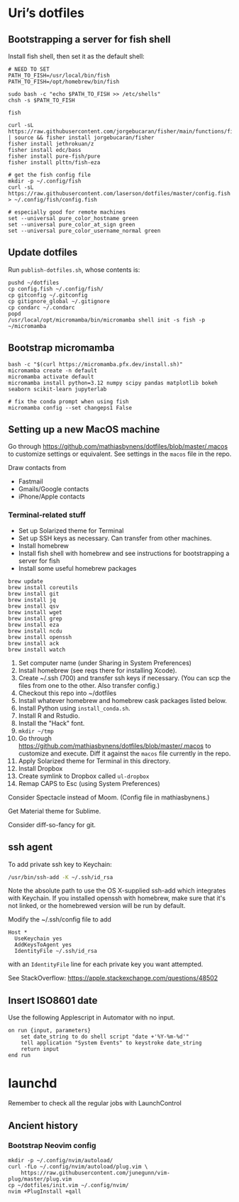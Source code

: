 # Uri’s dotfiles


## Bootstrapping a server for fish shell

Install fish shell, then set it as the default shell:

```shell
# NEED TO SET
PATH_TO_FISH=/usr/local/bin/fish
PATH_TO_FISH=/opt/homebrew/bin/fish

sudo bash -c "echo $PATH_TO_FISH >> /etc/shells"
chsh -s $PATH_TO_FISH

fish

curl -sL https://raw.githubusercontent.com/jorgebucaran/fisher/main/functions/fisher.fish | source && fisher install jorgebucaran/fisher
fisher install jethrokuan/z
fisher install edc/bass
fisher install pure-fish/pure
fisher install plttn/fish-eza

# get the fish config file
mkdir -p ~/.config/fish
curl -sL https://raw.githubusercontent.com/laserson/dotfiles/master/config.fish > ~/.config/fish/config.fish

# especially good for remote machines
set --universal pure_color_hostname green
set --universal pure_color_at_sign green
set --universal pure_color_username_normal green
```


## Update dotfiles

Run `publish-dotfiles.sh`, whose contents is:

```shell
pushd ~/dotfiles
cp config.fish ~/.config/fish/
cp gitconfig ~/.gitconfig
cp gitignore_global ~/.gitignore
cp condarc ~/.condarc
popd
/usr/local/opt/micromamba/bin/micromamba shell init -s fish -p ~/micromamba
```

## Bootstrap micromamba

```shell
bash -c "$(curl https://micromamba.pfx.dev/install.sh)"
micromamba create -n default
micromamba activate default
micromamba install python=3.12 numpy scipy pandas matplotlib bokeh seaborn scikit-learn jupyterlab

# fix the conda prompt when using fish
micromamba config --set changeps1 False
```


## Setting up a new MacOS machine

Go through https://github.com/mathiasbynens/dotfiles/blob/master/.macos to
customize settings or equivalent. See settings in the `macos` file in the repo.

Draw contacts from
- Fastmail
- Gmails/Google contacts
- iPhone/Apple contacts


### Terminal-related stuff

- Set up Solarized theme for Terminal
- Set up SSH keys as necessary. Can transfer from other machines.
- Install homebrew
- Install fish shell with homebrew and see instructions for bootstrapping a server for fish
- Install some useful homebrew packages

```
brew update
brew install coreutils
brew install git
brew install jq
brew install qsv
brew install wget
brew install grep
brew install eza
brew install ncdu
brew install openssh
brew install ack
brew install watch
```




1.  Set computer name (under Sharing in System Preferences)
2.  Install homebrew (see reqs there for installing Xcode).
3.  Create ~/.ssh (700) and transfer ssh keys if necessary. (You can scp the
    files from one to the other.  Also transfer config.)
4.  Checkout this repo into ~/dotfiles
5.  Install whatever homebrew and homebrew cask packages listed below.
6.  Install Python using `install_conda.sh`.
7.  Install R and Rstudio.
8.  Install the "Hack" font.
9.  `mkdir ~/tmp`
10. Go through https://github.com/mathiasbynens/dotfiles/blob/master/.macos to
    customize and execute. Diff it against the `macos` file currently in the
    repo.
11. Apply Solarized theme for Terminal in this directory.
12. Install Dropbox
13. Create symlink to Dropbox called `ul-dropbox`
14. Remap CAPS to Esc (using System Preferences)



Consider Spectacle instead of Moom. (Config file in mathiasbynens.)

Get Material theme for Sublime.

Consider diff-so-fancy for git.


## ssh agent

To add private ssh key to Keychain:

```bash
/usr/bin/ssh-add -K ~/.ssh/id_rsa
```

Note the absolute path to use the OS X-supplied ssh-add which integrates with
Keychain.  If you installed openssh with homebrew, make sure that it's not
linked, or the homebrewed version will be run by default.

Modify the ~/.ssh/config file to add

```
Host *
  UseKeychain yes
  AddKeysToAgent yes
  IdentityFile ~/.ssh/id_rsa
```

with an `IdentityFile` line for each private key you want attempted.

See StackOverflow: https://apple.stackexchange.com/questions/48502


## Insert ISO8601 date

Use the following Applescript in Automator with no input.

```applescript
on run {input, parameters}
	set date_string to do shell script "date +'%Y-%m-%d'"
	tell application "System Events" to keystroke date_string
	return input
end run
```

# launchd

Remember to check all the regular jobs with LaunchControl


## Ancient history

### Bootstrap Neovim config

```shell
mkdir -p ~/.config/nvim/autoload/
curl -fLo ~/.config/nvim/autoload/plug.vim \
    https://raw.githubusercontent.com/junegunn/vim-plug/master/plug.vim
cp ~/dotfiles/init.vim ~/.config/nvim/
nvim +PlugInstall +qall
```
